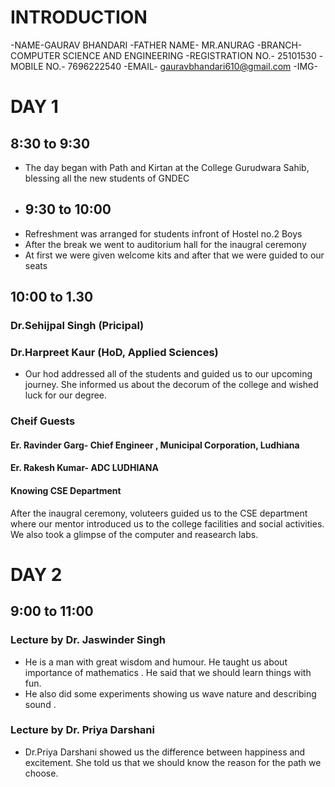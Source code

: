 # INTRODUCTION
-NAME-GAURAV BHANDARI
-FATHER NAME- MR.ANURAG
-BRANCH- COMPUTER SCIENCE AND ENGINEERING
-REGISTRATION NO.- 25101530
-MOBILE NO.- 7696222540
-EMAIL- gauravbhandari610@gmail.com
-IMG-
# DAY 1
## 8:30 to 9:30
- The day began with Path and Kirtan at the College Gurudwara Sahib, blessing all the new students of GNDEC
- ## 9:30 to 10:00
- Refreshment was arranged for students infront of Hostel no.2 Boys
- After the break we went to auditorium hall for the inaugral ceremony
- At first we were given welcome kits and after that we were guided to our seats
## 10:00 to 1.30
### Dr.Sehijpal Singh (Pricipal)

###  Dr.Harpreet Kaur (HoD, Applied Sciences)
- Our hod addressed all of the students and guided us to our upcoming journey. She informed us about the decorum of the college and wished luck for our degree.
### Cheif Guests
#### Er. Ravinder Garg- Chief Engineer , Municipal Corporation, Ludhiana

#### Er. Rakesh Kumar- ADC LUDHIANA

#### Knowing CSE Department
After the inaugral ceremony, voluteers guided us to the CSE department where our mentor introduced us to the college facilities and social activities.
We also took a glimpse of the computer and reasearch labs.
# DAY 2
## 9:00 to 11:00 
### Lecture by Dr. Jaswinder Singh
- He is a man with great wisdom and humour. He taught us about importance of mathematics . He said that we should learn things with fun.
- He also did some experiments showing us wave nature and describing sound .
###  Lecture by Dr. Priya Darshani
- Dr.Priya Darshani showed us the difference between happiness and excitement. She told us that we should know the reason for the path we choose.

 
